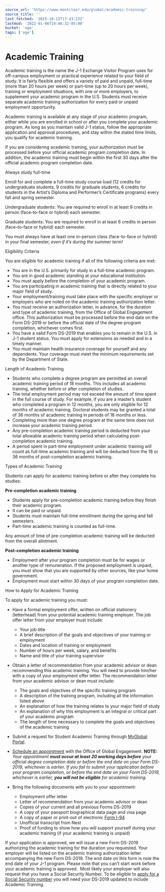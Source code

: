 ```yaml
---
source_url: 'https://www.montclair.edu/global/academic-training/'
source_title: ''
last_fetched: '2025-10-13T17:43:23Z'
lastmod: '2022-01-06T14:46:32-05:00'
bucket: 'oge'
tags: ['oge']
---
```


# Academic Training

Academic training is the name the J-1 Exchange Visitor Program uses for off-campus employment or practical experience related to your field of study. It is fairly flexible and offers a variety of paid and unpaid, full-time (more than 20 hours per week) or part-time (up to 20 hours per week), training or employment situations, with one or more employers, to supplement your academic program in the U.S. Students must receive separate academic training authorization for every paid or unpaid employment opportunity.

Academic training is available at any stage of your academic program, either while you are enrolled in school or after you complete your academic program. As long as you maintain valid J-1 status, follow the appropriate application and approval procedures, and stay within the stated time limits, you qualify for academic training.

If you are considering academic training, your authorization must be processed before your official academic program completion date. In addition, the academic training must begin within the first 30 days after the official academic program completion date.

Always study full-time

Enroll for and complete a full-time study course load (12 credits for undergraduate students, 9 credits for graduate students, 6 credits for students in the Artist’s Diploma and Performer’s Certificate programs) every fall and spring semester.

Undergraduate students: You are required to enroll in at least 9 credits in person (face-to-face or hybrid) each semester.

Graduate students: You are required to enroll in at least 6 credits in person (face-to-face or hybrid) each semester.

You must always have at least one in-person class (face-to-face or hybrid) in your final semester, *even if it’s during the summer term!*

Eligibility Criteria

You are eligible for academic training if all of the following criteria are met:

* You are in the U.S. primarily for study in a full-time academic program.
* You are in good academic standing at your educational institution.
* You must apply before the completion of your academic program.
* You are participating in academic training that is directly related to your major field of study.
* Your employment/training must take place with the specific employer or employers who are noted on the academic training authorization letter.
* You must receive an authorization letter, in advance, for the duration and type of academic training, from the Office of Global Engagement office. This authorization must be processed before the end date on the Form DS-2019 or before the official date of the degree program completion, whichever comes first.
* You have a valid Form DS-2019 that enables you to remain in the U.S. in J-1 student status. You must apply for extensions as needed and in a timely manner.
* You must maintain health insurance coverage for yourself and any dependents. Your coverage must meet the minimum requirements set by the Department of State.

Length of Academic Training

* Students who complete a degree program are permitted an overall academic training period of 18 months. This includes all academic training, whether before or after completion of studies.
* The total employment period may not exceed the amount of time spent in the full course of study. For example, if you are a master’s student who completed a program in 12 months, you are only eligible for 12 months of academic training. Doctoral students may be granted a total of 36 months of academic training in periods of 18 months or less.
* Completing more than one degree program at the same time does not increase your academic training period.
* Any pre-completion academic training period is deducted from your total allowable academic training period when calculating post-completion academic training.
* A period spent in part-time employment under academic training will count as full-time academic training and will be deducted from the 18 or 36 months of post-completion academic training.

Types of Academic Training

Students can apply for academic training before or after they complete his studies:

**Pre-completion academic training**

* Students apply for pre-completion academic training before they finish their academic program.
* It can be paid or unpaid.
* Students must maintain full-time enrollment during the spring and fall semesters.
* Part-time academic training is counted as full-time.

Any amount of time of pre-completion academic training will be deducted from the overall allotment.

**Post-completion academic training**

* Employment after your program completion must be for wages or another type of remuneration. If the proposed employment is unpaid, you must show that you are supported by other sources, like your home government.
* Employment must start within 30 days of your program completion date.

How to Apply for Academic Training

To apply for academic training you must:

* Have a formal employment offer, written on official stationery (letterhead) from your potential academic training employer. The job offer letter from your employer must include:
  + Your job title
  + A brief description of the goals and objectives of your training or employment
  + Dates and location of training or employment
  + Number of hours per week, salary, and benefits
  + Name and title of your training supervisor



* Obtain a letter of recommendation from your academic advisor or dean recommending this academic training. You will need to provide him/her with a copy of your employment offer letter. The recommendation letter from your academic advisor or dean must include:
  + The goals and objectives of the specific training program
  + A description of the training program, including all the information listed above
  + An explanation of how the training relates to your major field of study
  + An explanation of why this employment is an integral or critical part of your academic program
  + The length of time necessary to complete the goals and objectives of the academic training

* Submit a request for Student Academic Training through [MyGlobal Portal](https://montclair-isss.terradotta.com/).
* [Schedule an appointment](https://www.montclair.edu/global/appointments/) with the Office of Global Engagement. **NOTE:** *Your appointment **must occur at least 20 working days before** your official degree completion date or before the end date on your Form DS-2019, whichever is earlier. If you fail to submit your application before your program completion, or before the end date on your Form DS-2019, whichever is earlier, **you will not be eligible** for academic training.*
* Bring the following documents with you to your appointment:
  + Employment offer letter
  + Letter of recommendation from your academic advisor or dean
  + Copies of your current and all previous Forms DS-2019
  + A copy of your passport biographical data page and visa page
  + A copy of paper or print-out of electronic [Form I-94](https://i94.cbp.dhs.gov/I94/#/home)
  + Unofficial transcript from Nest
  + Proof of funding to show how you will support yourself during your academic training (if your academic training is unpaid)

If your application is approved, we will issue a new Form DS-2019 authorizing the academic training for the duration you requested. Your employer will be listed on the academic training authorization letter accompanying the new Form DS-2019. The end date on this form is now the end date of your J-1 program. Please note that you can’t start work before your academic training is approved.  Most likely your employer will also request that you have a Social Security Number. To be eligible to [apply for a Social Security number](https://www.montclair.edu/global/life-in-the-united-states/social-security-numbers/) you will need your DS-2019 updated to include Academic Training.